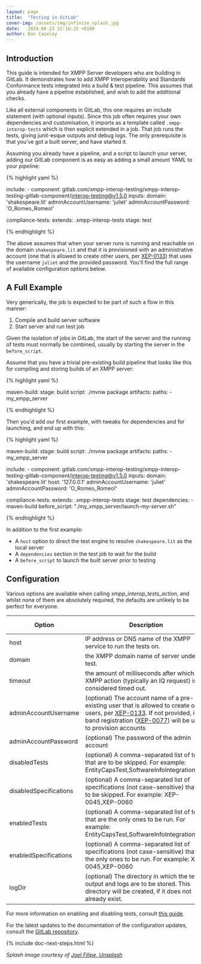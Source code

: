 ```yaml
---
layout: page
title:  "Testing in GitLab"
cover-img: /assets/img/infinite_splash.jpg
date:   2024-06-23 22:16:15 +0100
author: Dan Caseley
---
```


## Introduction

This guide is intended for XMPP Server developers who are building in GitLab. It demonstrates how to add XMPP Interoperability and Standards Conformance tests integrated into a build & test pipeline. This assumes that you already have a pipeline established, and wish to add the additional checks.

Like all external components in GitLab, this one requires an include statement (with optional inputs). Since this job often requires your own dependencies and customisation, it imports as a template called `.xmpp-interop-tests` which is then explicit extended in a job. That job runs the tests, giving junit-esque outputs and debug logs. The only prerequisite is that you've got a built server, and have started it.

Assuming you already have a pipeline, and a script to launch your server, adding our GitLab component is as easy as adding a small amount YAML to your pipeline:

{% highlight yaml %}

  include:
    - component: gitlab.com/xmpp-interop-testing/xmpp-interop-testing-gitlab-component/interop-testing@v1.5.0
      inputs:
        domain: 'shakespeare.lit'
        adminAccountUsername: 'juliet'
        adminAccountPassword: 'O_Romeo_Romeo!'

  compliance-tests:
    extends: .xmpp-interop-tests
    stage: test

{% endhighlight %}

The above assumes that when your server runs is running and reachable on the domain `shakespeare.lit` and that it is provisioned with an administrative account (one that is allowed to create other users, per [XEP-0133](https://xmpp.org/extensions/xep-0133.html)) that uses the username `juliet` and the provided password. You'll find the full range of available configuration options below.

## A Full Example

Very generically, the job is expected to be part of such a flow in this manner:

1. Compile and build server software
2. Start server and run test job

Given the isolation of jobs in GitLab, the start of the server and the running of tests must normally be combined, usually by starting the server in the `before_script`.

Assume that you have a trivial pre-existing build pipeline that looks like this for compiling and storing builds of an XMPP server:

{% highlight yaml %}

  maven-build:
    stage: build
    script: ./mvnw package
    artifacts:
      paths:
        - my_xmpp_server

{% endhighlight %}  

Then you'd add our first example, with tweaks for dependencies and for launching, and end up with this:

{% highlight yaml %}

  maven-build:
    stage: build
    script: ./mvnw package
    artifacts:
      paths:
        - my_xmpp_server

  include:
    - component: gitlab.com/xmpp-interop-testing/xmpp-interop-testing-gitlab-component/interop-testing@v1.5.0
      inputs:
        domain: 'shakespeare.lit'
        host: '127.0.0.1'
        adminAccountUsername: 'juliet'
        adminAccountPassword: 'O_Romeo_Romeo!'
  
  compliance-tests:
    extends: .xmpp-interop-tests
    stage: test
    dependencies:
      - maven-build
    before_script: "./my_xmpp_server/launch-my-server.sh"

{% endhighlight %}

In addition to the first example:

- A `host` option to direct the test engine to resolve `shakespeare.lit` as the local server
- A `dependencies` section in the test job to wait for the build
- A `before_script` to launch the built server prior to testing

## Configuration

Various options are available when calling _xmpp_interop_tests_action_, and whilst none of them are absolutely required, the defaults are unlikely to be perfect for everyone.

| Option                 | Description                                                                                                                                                                                                                                                                           | Default value       |
|------------------------|---------------------------------------------------------------------------------------------------------------------------------------------------------------------------------------------------------------------------------------------------------------------------------------|---------------------|
| host                   | IP address or DNS name of the XMPP service to run the tests on.                                                                                                                                                                                                                       | 127.0.0.1           |
| domain                 | the XMPP domain name of server under test.                                                                                                                                                                                                                                            | example.org         |
| timeout                | the amount of milliseconds after which an XMPP action (typically an IQ request) is considered timed out.                                                                                                                                                                              | 5000 (five seconds) |
| adminAccountUsername   | (optional) The account name of a pre-existing user that is allowed to create other users, per [XEP-0133](https://xmpp.org/extensions/xep-0133.html). If not provided, in-band registration ([XEP-0077](https://xmpp.org/extensions/xep-0077.html)) will be used to provision accounts | -                   |
| adminAccountPassword   | (optional) The password of the admin account                                                                                                                                                                                                                                          | -                   |
| disabledTests          | (optional) A comma-separated list of tests that are to be skipped. For example: EntityCapsTest,SoftwareInfoIntegrationTest                                                                                                                                                            | -                   |
| disabledSpecifications | (optional) A comma-separated list of specifications (not case-sensitive) that are to be skipped. For example: XEP-0045,XEP-0060                                                                                                                                                       | -                   |
| enabledTests           | (optional) A comma-separated list of tests that are the only ones to be run. For example: EntityCapsTest,SoftwareInfoIntegrationTest                                                                                                                                                  | -                   |
| enabledSpecifications  | (optional) A comma-separated list of specifications (not case-sensitive) that are the only ones to be run. For example: XEP-0045,XEP-0060                                                                                                                                             | -                   |
| logDir                 | (optional) The directory in which the test output and logs are to be stored. This directory will be created, if it does not already exist.                                                                                                                                            | ./output            |

For more information on enabling and disabling tests, consult [this guide](/documentation/selecting-tests).

For the latest updates to the documentation of the configuration updates, consult the [GitLab repository](https://gitlab.com/xmpp-interop-testing/xmpp-interop-testing-gitlab-component).

{% include doc-next-steps.html %}

_Splash image courtesy of [Joel Filipe, Unsplash](https://unsplash.com/photos/low-angle-photo-of-30-st-mary-axe-VuwAfoHpxgs?utm_content=creditCopyText&utm_medium=referral&utm_source=unsplash)_
